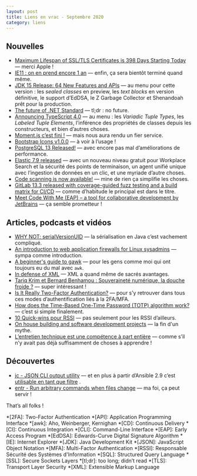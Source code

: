 ```yaml
---
layout: post
title: Liens en vrac - Septembre 2020
category: liens
---
```


## Nouvelles

- [Maximum Lifespan of SSL/TLS Certificates is 398 Days Starting Today](https://thehackernews.com/2020/09/ssl-tls-certificate-validity-398.html)
  — merci Apple !
- [IE11 : on en prend encore 1 an](https://www.programmez.com/actualites/ie11-en-prend-encore-1-30804)
  — enfin, ça sera bientôt terminé quand même.
- [JDK 15 Release: 64 New Features and APIs](https://www.azul.com/jdk-15-release-64-new-features-and-apis/)
  — au menu pour cette version : les _sealed classes_ en preview, les _text blocks_ en version définitive, le support
  d’EdDSA, le Z Garbage Collector et Shenandoah prêt pour la production.
- [The future of .NET Standard](https://devblogs.microsoft.com/dotnet/the-future-of-net-standard/)
  — tl;dr : no future.
- [Announcing TypeScript 4.0](https://devblogs.microsoft.com/typescript/announcing-typescript-4-0/)
  — au menu : les _Variadic Tuple Types_, les _Labeled Tuple Elements_, l’inférence des propriétés de classes depuis les
  constructeurs, et bien d’autres choses.
- [Moment.js c’est fini !](https://brunoacademie.netlify.app/posts/news/momentjs-fini/)
  — mais nous aura rendu un fier service.
- [Bootstrap Icons v1.0.0](https://blog.getbootstrap.com/2020/08/28/bootstrap-icons-stable/)
  — à voir à l’usage !
- [PostgreSQL 13 Released!](https://www.postgresql.org/about/news/postgresql-13-released-2077/)
  — avec encore pas mal d’améliorations de performance.
- [Elastic 7.9 released](https://www.elastic.co/blog/whats-new-in-elastic-7-9-0-free-workplace-search-engine-endpoint-security)
  — avec un nouveau niveau gratuit pour Workplace Search et la sécurité des points de terminaison, un agent unifié
  unique avec l’ingestion de données en un clic, et une myriade d’autre choses.
- [Code scanning is now available!](https://github.blog/2020-09-30-code-scanning-is-now-available/)
  — mine de rien ça simplifie les choses.
- [GitLab 13.3 released with coverage-guided fuzz testing and a build matrix for CI/CD](https://about.gitlab.com/releases/2020/08/22/gitlab-13-3-released/)
  — comme d’habitude le principal est dans le titre.
- [Meet Code With Me (EAP) – a tool for collaborative development by JetBrains](https://blog.jetbrains.com/blog/2020/09/28/code-with-me-eap/)
  — ça semble prometteur !

## Articles, podcasts et vidéos

- [WHY NOT: serialVersionUID](https://github.com/rzwitserloot/lombok/wiki/WHY-NOT:-serialVersionUID)
  — la sérialisation en Java c’est vachement compliqué.
- [An introduction to web application firewalls for Linux sysadmins](https://www.redhat.com/sysadmin/introducing-wafs)
  — sympa comme introduction.
- [A beginner's guide to gawk](https://www.redhat.com/sysadmin/beginners-guide-gawk)
  — pour les gens comme moi qui ont toujours eu du mal avec `awk`.
- [In defense of XML](https://blog.frankel.ch/defense-xml/)
  — XML a quand même de sacrés avantages.
- [Tariq Krim et Bernard Benhamou : Souveraineté numérique, la douche froide ?](https://www.thinkerview.com/tariq-krim-et-bernard-benhamou-souverainete-numerique-la-douche-froide/)
  — super intéressant !
- [Is It Really Two-Factor Authentication?](https://techblog.bozho.net/is-it-really-two-factor-authentication/)
  — pour s’y retrouver dans tous ces modes d’authentification liés à la 2FA/MFA.
- [How does the Time-Based One-Time Password (TOTP) algorithm work?](https://digitalbunker.dev/2020/08/27/how-do-time-based-one-time-password-totp-services-work/)
  — c’est si simple finalement.
- [10 Quick-wins pour RSSI](https://goupilland.net/articles/quickwins-rssi/)
  — pas seulement pour les RSSI d’ailleurs.
- [On house building and software development projects](https://blog.frankel.ch/on-house-building-software-development-projects/)
  — la fin d'un mythe.
- [L’entretien technique est une compétence à part entière](https://www.jesuisundev.com/entretien-technique/)
  — comme s’il n’y avait pas déjà suffisamment de choses à apprendre !

## Découvertes

- [jc - JSON CLI output utility](https://blog.kellybrazil.com/2019/11/26/bringing-the-unix-philosophy-to-the-21st-century/)
  — et en plus à partir d’Ansible 2.9
  c’est [utilisable en tant que filtre](https://blog.kellybrazil.com/2020/08/30/parsing-command-output-in-ansible-with-jc/)
  .
- [entr - Run arbitrary commands when files change](http://eradman.com/entrproject/)
  — ma foi, ça peut servir !

That’s all folks !

*[2FA]: Two-Factor Authentication
*[API]: Application Programming Interface
*[awk]: Aho, Weinberger, Kernighan
*[CD]: Continuous Delivery
*[CI]: Continuous Integration
*[CLI]: Command-Line Interface
*[EAP]: Early Access Program
*[EdDSA]: Edwards-Curve Digital Signature Algorithm
*[IE]: Internet Explorer
*[JDK]: Java Development Kit
*[JSON]: JavaScript Object Notation
*[MFA]: Multi-Factor Authentication
*[RSSI]: Responsable Sécurité des Systèmes d'Information
*[SQL]: Structured Query Language
*[SSL]: Secure Sockets Layers
*[tl;dr]: too long; didn’t read
*[TLS]: Transport Layer Security
*[XML]: Extensible Markup Language
